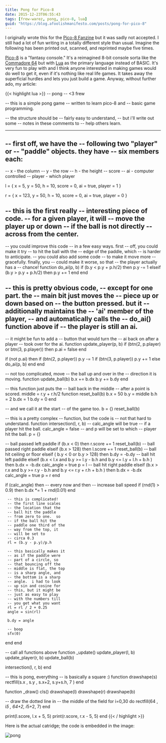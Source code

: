 ```yaml
---
title: Pong for Pico-8
date: 2015-12-23T06:55:43
tags: [frew-warez, pong, pico-8, lua]
guid: "https://blog.afoolishmanifesto.com/posts/pong-for-pico-8"
---
```

I originally wrote this for the [Pico-8
Fanzine](http://pico8fanzine.bigcartel.com/) but it was sadly not accepted.  I
still had a lot of fun writing in a totally different style than usual.
Imagine the following has been printed out, scanned, and reprinted maybe five
times.

[Pico-8](http://www.lexaloffle.com/pico-8.php) is a "fantasy console."  It's a
reimagined 8-bit console sorta like the [Commadore
64](https://en.wikipedia.org/wiki/Commodore_64) but with
[Lua](http://www.lua.org) as the primary language instead of BASIC.  It's very
fun to play with and I think anyone interested in making games would do well to
get it, even if it's nothing like real life games.  It takes away the
superficial hurdles and lets you just build a game.  Anyway, without further
ado, my article:

{{< highlight lua >}}
-- pong
--   <3 frew

-- this is a simple pong game
-- written to learn pico-8 and
-- basic game programming.

-- the structure should be
-- fairly easy to understand,
-- but i'll write out some
-- notes in these comments to
-- help others learn.

------------------------------

-- first off, we have the
-- following two "player" or
-- "paddle" objects.  they have
-- six members each:
--
--  x      - the column
--  y      - the row
--  h      - the height
--  score
--  ai     - computer controlled
--  player - which player

l = {
  x      =  5,
  y      = 50,
  h      = 10,
  score  =  0,
  ai     = true,
  player = 1
}

r = {
  x      = 123,
  y      = 50,
  h      = 10,
  score  =  0,
  ai     = true,
  player = 0
}

-- this is the first really
-- interesting piece of code.
-- for a given player, it will
-- move the player up or down
-- if the ball is not directly
-- across from the center.
--
-- you could improve this code
-- in a few easy ways.  first
-- off, you could make it try
-- to hit the ball with the
-- edge of the paddle, which
-- is harder to anticipate.
-- you could also add some code
-- to make it move more
-- gracefully.  finally, you
-- could make it worse, so that
-- the player actually has a
-- chance!
function do_ai(p, b)
  if (b.y < p.y + p.h/2) then
     p.y -= 1
  elseif (b.y > p.y + p.h/2) then
     p.y += 1
  end
end

-- this is pretty obvious code,
-- except for one part.  the
-- main bit just moves the
-- piece up or down based on
-- the button pressed.  but it
-- additionally maintains the
-- 'ai' member of the player,
-- and automatically calls the
-- do_ai() function above if
-- the player is still an ai.
--
-- it might be fun to add a
-- button that would turn the
-- ai back on after a player
-- took over for the ai.
function update_player(p, b)
  if (btn(2, p.player) or btn(3, p.player)) then
    p.ai = false
  end

  if (not p.ai) then
    if (btn(2, p.player)) p.y -= 1
    if (btn(3, p.player)) p.y += 1
  else
    do_ai(p, b)
  end
end

-- not too complicated, move
-- the ball up and over in the
-- direction it is moving.
function update_ball(b)
  b.x += b.dx
  b.y += b.dy
end

-- this function just puts the
-- ball back in the middle
-- after a point is scored.
middle = r.y + r.h/2
function reset_ball(b)
  b.x  = 50
  b.y  = middle
  b.h  = 2
  b.dx = 1
  b.dy = 0
end

-- and we call it at the start
-- of the game too.
b = {}
reset_ball(b)

-- this is a pretty complex
-- function, but the code is
-- not that hard to understand.
function intersection(l, r, b)
  -- calc_angle will be true
  -- if a player hit the ball.
  calc_angle = false
  -- and p will be set to which
  -- player hit the ball.
  p = {}

  -- ball passed left paddle
  if (b.x < 0) then
     r.score += 1
     reset_ball(b)
  -- ball passed right paddle
  elseif (b.x > 128) then
     l.score += 1
     reset_ball(b)
  -- ball hit ceiling or floor
  elseif (
    b.y < 0 or b.y > 128) then
     b.dy = -b.dy
  -- ball hit left paddle
  elseif (b.x < l.x and
      b.y >= l.y - b.h and
      b.y <= l.y + l.h + b.h
     ) then
     b.dx = -b.dx
     calc_angle = true
     p = l
  -- ball hit right paddle
  elseif (b.x > r.x and
      b.y >= r.y - b.h and
      b.y <= r.y + r.h + b.h
     ) then
     b.dx = -b.dx
     calc_angle = true
     p = r
  end

  if (calc_angle) then
     -- every now and then
     -- increase ball speed
     if (rnd(1) > 0.9) then
       b.dx *= 1 + rnd(0.01)
     end

     -- this is complicated!
     -- the first line scales
     -- the location that the
     -- ball hit the paddle
     -- from zero to one.  so
     -- if the ball hit the
     -- paddle one third of the
     -- way from the top, it
     -- will be set to
     -- circa 0.3
     rl = (b.y - p.y)/p.h
     
     -- this basically makes it
     -- as if the paddle were
     -- part of a circle, so
     -- that bouncing off the
     -- middle is flat, the top
     -- is a sharp angle, and
     -- the bottom is a sharp
     -- angle.  i had to look
     -- up sin and cosine for
     -- this, but it might be
     -- just as easy to play
     -- with the numbers till
     -- you get what you want
     rl = rl / 2 + 0.25
     angle = sin(rl)

     b.dy = angle
     
     -- boop
     sfx(0)
  end
end

-- call all functions above
function _update()
  update_player(l, b)
  update_player(r, b)
  update_ball(b)

  intersection(l, r, b)
end

-- this is pong, everything
-- is basically a square :)
function drawshape(s)
  rectfill(s.x  , s.y    ,
           s.x+2, s.y+s.h, 7 )
end

function _draw()
  cls()
  drawshape(l)
  drawshape(r)
  drawshape(b)

  -- draw the dotted line in
  -- the middle of the field
  for i=0,30 do
    rectfill(64  , i*5  ,
             64+2, i*5+2,  7)
  end

  print(l.score, l.x + 5, 5)
  print(r.score, r.x - 5, 5)
end
{{< / highlight >}}

Here is the actual catridge; the code is embedded in the image:

![pong](/static/img/pong.p8.png)

